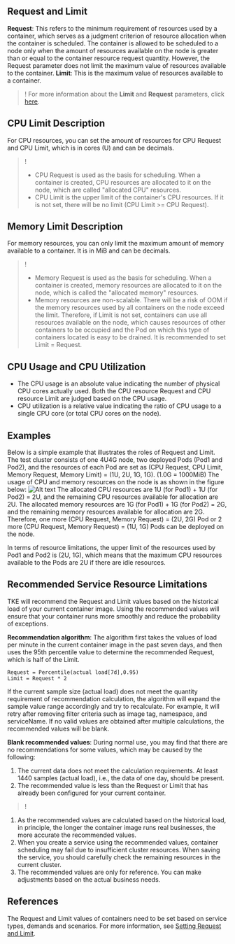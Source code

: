 ## Request and Limit

**Request**: This refers to the minimum requirement of resources used by a container, which serves as a judgment criterion of resource allocation when the container is scheduled. The container is allowed to be scheduled to a node only when the amount of resources available on the node is greater than or equal to the container resource request quantity. However, the Request parameter does not limit the maximum value of resources available to the container.
**Limit**: This is the maximum value of resources available to a container.
>! For more information about the **Limit** and **Request** parameters, click [here](https://kubernetes.io/docs/concepts/configuration/manage-compute-resources-container/).

## CPU Limit Description
For CPU resources, you can set the amount of resources for CPU Request and CPU Limit, which is in cores (U) and can be decimals.
>!
> - CPU Request is used as the basis for scheduling. When a container is created, CPU resources are allocated to it on the node, which are called "allocated CPU" resources.
> - CPU Limit is the upper limit of the container's CPU resources. If it is not set, there will be no limit (CPU Limit >= CPU Request).

## Memory Limit Description

For memory resources, you can only limit the maximum amount of memory available to a container. It is in MiB and can be decimals.
>!
> - Memory Request is used as the basis for scheduling. When a container is created, memory resources are allocated to it on the node, which is called the "allocated memory" resources.
> - Memory resources are non-scalable. There will be a risk of OOM if the memory resources used by all containers on the node exceed the limit. Therefore, if Limit is not set, containers can use all resources available on the node, which causes resources of other containers to be occupied and the Pod on which this type of containers located is easy to be drained. It is recommended to set Limit = Request.

## CPU Usage and CPU Utilization
- The CPU usage is an absolute value indicating the number of physical CPU cores actually used. Both the CPU resource Request and CPU resource Limit are judged based on the CPU usage.
- CPU utilization is a relative value indicating the ratio of CPU usage to a single CPU core (or total CPU cores on the node).

## Examples

Below is a simple example that illustrates the roles of Request and Limit. The test cluster consists of one 4U4G node, two deployed Pods (Pod1 and Pod2), and the resources of each Pod are set as (CPU Request, CPU Limit, Memory Request, Memory Limit) = (1U, 2U, 1G, 1G). (1.0G = 1000MiB)
The usage of CPU and memory resources on the node is as shown in the figure below:
![Alt text](https://main.qcloudimg.com/raw/ea66d60160fb28b872f279fba4295e3b.png)
The allocated CPU resources are 1U (for Pod1) + 1U (for Pod2) = 2U, and the remaining CPU resources available for allocation are 2U.
The allocated memory resources are 1G (for Pod1) + 1G (for Pod2) = 2G, and the remaining memory resources available for allocation are 2G.
Therefore, one more (CPU Request, Memory Request) = (2U, 2G) Pod or 2 more (CPU Request, Memory Request) = (1U, 1G) Pods can be deployed on the node.

In terms of resource limitations, the upper limit of the resources used by Pod1 and Pod2 is (2U, 1G), which means that the maximum CPU resources available to the Pods are 2U if there are idle resources.

## Recommended Service Resource Limitations

TKE will recommend the Request and Limit values based on the historical load of your current container image. Using the recommended values will ensure that your container runs more smoothly and reduce the probability of exceptions.

**Recommendation algorithm**:
The algorithm first takes the values of load per minute in the current container image in the past seven days, and then uses the 95th percentile value to determine the recommended Request, which is half of the Limit.
```
Request = Percentile(actual load[7d],0.95)
Limit = Request * 2
```
If the current sample size (actual load) does not meet the quantity requirement of recommendation calculation, the algorithm will expand the sample value range accordingly and try to recalculate. For example, it will retry after removing filter criteria such as image tag, namespace, and serviceName. If no valid values are obtained after multiple calculations, the recommended values will be blank.

**Blank recommended values**:
During normal use, you may find that there are no recommendations for some values, which may be caused by the following:
1. The current data does not meet the calculation requirements. At least 1440 samples (actual load), i.e., the data of one day, should be present.
2. The recommended value is less than the Request or Limit that has already been configured for your current container.

>!
1. As the recommended values are calculated based on the historical load, in principle, the longer the container image runs real businesses, the more accurate the recommended values.
2. When you create a service using the recommended values, container scheduling may fail due to insufficient cluster resources. When saving the service, you should carefully check the remaining resources in the current cluster.
3. The recommended values are only for reference. You can make adjustments based on the actual business needs.

## References
The Request and Limit values of containers need to be set based on service types, demands and scenarios. For more information, see [Setting Request and Limit](https://intl.cloud.tencent.com/document/product/457/37009).
